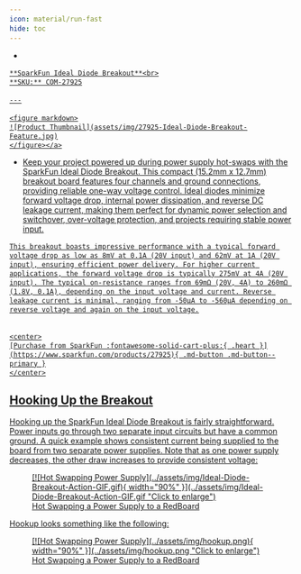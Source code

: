 ```yaml
---
icon: material/run-fast
hide: toc
---
```


<div class="grid cards desc" markdown>

-    <a href="https://www.sparkfun.com/products/27925">
    **SparkFun Ideal Diode Breakout**<br>
    **SKU:** COM-27925

    ---

    <figure markdown>
    ![Product Thumbnail](assets/img/27925-Ideal-Diode-Breakout-Feature.jpg)
    </figure></a>
    

-    Keep your project powered up during power supply hot-swaps with the SparkFun Ideal Diode Breakout. This compact (15.2mm x 12.7mm) breakout board features four channels and ground connections, providing reliable one-way voltage control. Ideal diodes minimize forward voltage drop, internal power dissipation, and reverse DC leakage current, making them perfect for dynamic power selection and switchover, over-voltage protection, and projects requiring stable power input.

    This breakout boasts impressive performance with a typical forward voltage drop as low as 8mV at 0.1A (20V input) and 62mV at 1A (20V input), ensuring efficient power delivery. For higher current applications, the forward voltage drop is typically 275mV at 4A (20V input). The typical on-resistance ranges from 69mΩ (20V, 4A) to 260mΩ (1.8V, 0.1A), depending on the input voltage and current. Reverse leakage current is minimal, ranging from -50µA to -560µA depending on reverse voltage and again on the input voltage.


    <center>
    [Purchase from SparkFun :fontawesome-solid-cart-plus:{ .heart }](https://www.sparkfun.com/products/27925){ .md-button .md-button--primary }
    </center>

</div>


## Hooking Up the Breakout

Hooking up the SparkFun Ideal Diode Breakout is fairly straightforward. Power inputs go through two separate input circuits but have a common ground. A quick example shows consistent current being supplied to the board from two separate power supplies. Note that as one power supply decreases, the other draw increases to provide consistent voltage: 



<figure markdown>
[![Hot Swapping Power Supply](../assets/img/Ideal-Diode-Breakout-Action-GIF.gif){ width="90%" }](../assets/img/Ideal-Diode-Breakout-Action-GIF.gif "Click to enlarge")
<figcaption markdown>Hot Swapping a Power Supply to a RedBoard</figcaption>
</figure>

Hookup looks something like the following: 


<figure markdown>
[![Hot Swapping Power Supply](../assets/img/hookup.png){ width="90%" }](../assets/img/hookup.png "Click to enlarge")
<figcaption markdown>Hot Swapping a Power Supply to a RedBoard</figcaption>
</figure>


